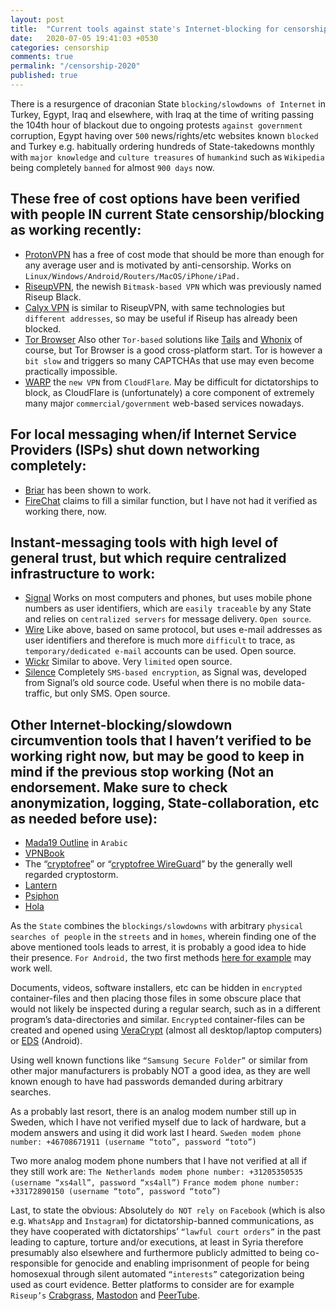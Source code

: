 ```yaml
---
layout: post
title:  "Current tools against state's Internet-blocking for censorship"
date:   2020-07-05 19:41:03 +0530
categories: censorship
comments: true
permalink: "/censorship-2020"
published: true
---
```

There is a resurgence of draconian State `blocking/slowdowns of Internet` in Turkey, Egypt, Iraq and elsewhere, with Iraq at the time of writing passing the 104th hour of blackout due to ongoing protests `against government` corruption, Egypt having over `500` news/rights/etc websites known `blocked` and Turkey e.g. habitually ordering hundreds of State-takedowns monthly with `major knowledge` and `culture treasures` of `humankind` such as `Wikipedia` being completely `banned` for almost `900 days` now.

## These free of cost options have been verified with people IN current State censorship/blocking as working recently:

* [ProtonVPN] has a free of cost mode that should be more than enough for any average user and is motivated by anti-censorship. Works on `Linux/Windows/Android/Routers/MacOS/iPhone/iPad.`
* [RiseupVPN], the newish `Bitmask-based VPN` which was previously named Riseup Black.
* [Calyx VPN] is similar to RiseupVPN, with same technologies but `different addresses`, so may be useful if Riseup has already been blocked.
* [Tor Browser] Also other `Tor-based` solutions like [Tails] and [Whonix] of course, but Tor Browser is a good cross-platform start. Tor is however a `bit slow` and triggers so many CAPTCHAs that use may even become practically impossible.
* [WARP] the `new VPN` from `CloudFlare`. May be difficult for dictatorships to block, as CloudFlare is (unfortunately) a core component of extremely many major `commercial/government` web-based services nowadays.

## For local messaging when/if Internet Service Providers (ISPs) shut down networking completely:
* [Briar] has been shown to work.
* [FireChat] claims to fill a similar function, but I have not had it verified as working there, now.

## Instant-messaging tools with high level of general trust, but which require centralized infrastructure to work:
* [Signal] Works on most computers and phones, but uses mobile phone numbers as user identifiers, which are `easily traceable` by any State and relies on `centralized servers` for message delivery. `Open source`.
* [Wire] Like above, based on same protocol, but uses e-mail addresses as user identifiers and therefore is much more `difficult` to trace, as `temporary/dedicated e-mail` accounts can be used. Open source.
* [Wickr] Similar to above. Very `limited` open source.
* [Silence] Completely `SMS-based encryption`, as Signal was, developed from Signal’s old source code. Useful when there is no mobile data-traffic, but only SMS. Open source.

## Other Internet-blocking/slowdown circumvention tools that I haven’t verified to be working right now, but may be good to keep in mind if the previous stop working (Not an endorsement. Make sure to check anonymization, logging, State-collaboration, etc as needed before use):

* [Mada19 Outline] in `Arabic`
* [VPNBook]
* The “[cryptofree]” or “[cryptofree WireGuard]” by the generally well regarded cryptostorm.
* [Lantern]
* [Psiphon]
* [Hola]
  

As the `State` combines the `blockings/slowdowns` with arbitrary `physical searches of people` in the `streets` and in `homes`, wherein finding one of the above mentioned tools leads to arrest, it is probably a good idea to hide their presence.
`For Android,` the two first methods [here for example] may work well.

Documents, videos, software installers, etc can be hidden in `encrypted` container-files and then placing those files in some obscure place that would not likely be inspected during a regular search, such as in a different program’s data-directories and similar.
`Encrypted` container-files can be created and opened using [VeraCrypt] (almost all desktop/laptop computers) or [EDS] (Android).

Using well known functions like `“Samsung Secure Folder”` or similar from other major manufacturers is probably NOT a good idea, as they are well known enough to have had passwords demanded during arbitrary searches.

As a probably last resort, there is an analog modem number still up in Sweden, which I have not verified myself due to lack of hardware, but a modem answers and using it did work last I heard.
`Sweden modem phone number: +46708671911 (username “toto”, password “toto”)`

Two more analog modem phone numbers that I have not verified at all if they still work are:
`The Netherlands modem phone number: +31205350535 (username “xs4all”, password “xs4all”)`
`France modem phone number: +33172890150 (username “toto”, password “toto”)`

Last, to state the obvious:
Absolutely `do NOT rely on` `Facebook` (which is also e.g. `WhatsApp` and `Instagram`) for dictatorship-banned communications, as they have cooperated with dictatorships’ `“lawful court orders”` in the past leading to capture, torture and/or executions, at least in Syria therefore presumably also elsewhere and furthermore publicly admitted to being co-responsible for genocide and enabling imprisonment of people for being homosexual through silent automated `“interests”` categorization being used as court evidence.
Better platforms to consider are for example `Riseup’s` [Crabgrass], [Mastodon] and [PeerTube]. 

[ProtonVPN]: https://protonvpn.com
[RiseupVPN]: https://riseup.net/en/vpn
[Calyx VPN]: https://calyx.net
[Tor Browser]: https://www.torproject.org/download/
[Whonix]: https://www.whonix.org
[Tails]: https://tails.boum.org/
[WARP]: https://warp.plus/1erv
[Briar]: https://briarproject.org/
[FireChat]: https://www.opengarden.com/firechat/
[Signal]: https://signal.org/
[Wire]: https://wire.com/
[Wickr]: https://wickr.com/
[Silence]: https://silence.im/
[Mada19 Outline]: https://asl19.org/ar/outline/
[VPNBook]: https://www.vpnbook.com/
[cryptofree WireGuard]: https://cryptostorm.is/wireguard
[cryptofree]: https://cryptostorm.is/cryptofree
[Lantern]: https://getlantern.org/
[Psiphon]: https://www.psiphon3.com/
[Hola]: https://hola.org/
[here for example]: https://www.youtube.com/watch?v=TqXxldVqUMg
[VeraCrypt]: https://www.veracrypt.fr/en/Home.html
[EDS]: http://www.sovworks.com/
[Crabgrass]: https://we.riseup.net/
[Mastodon]: https://joinmastodon.org/
[PeerTube]: https://joinpeertube.org/